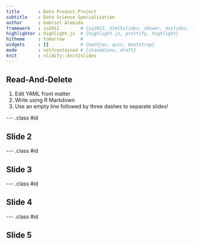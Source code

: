 ```yaml
---
title       : Data Product Project
subtitle    : Data Science Specialization
author      : Gabriel Almeida
framework   : io2012        # {io2012, html5slides, shower, dzslides, ...}
highlighter : highlight.js  # {highlight.js, prettify, highlight}
hitheme     : tomorrow      # 
widgets     : []            # {mathjax, quiz, bootstrap}
mode        : selfcontained # {standalone, draft}
knit        : slidify::knit2slides
---
```


## Read-And-Delete

1. Edit YAML front matter
2. Write using R Markdown
3. Use an empty line followed by three dashes to separate slides!

--- .class #id 

## Slide 2

--- .class #id 

## Slide 3

--- .class #id 

## Slide 4

--- .class #id 

## Slide 5




